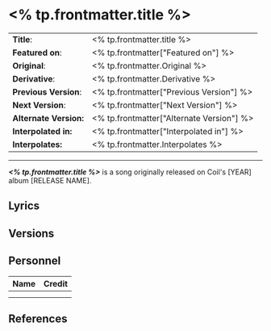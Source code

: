 
# <% tp.frontmatter.title %>

|  |  |
| --- | --- |
| __Title__: | <% tp.frontmatter.title %> |
| __Featured on__: | <% tp.frontmatter["Featured on"] %> |
| __Original__: | <% tp.frontmatter.Original %> |
| __Derivative__: | <% tp.frontmatter.Derivative %> |
| __Previous Version__: | <% tp.frontmatter["Previous Version"] %> |
| __Next Version__: | <% tp.frontmatter["Next Version"] %> |
| __Alternate Version:__ | <% tp.frontmatter["Alternate Version"] %> |
| __Interpolated in:__ | <% tp.frontmatter["Interpolated in"] %> |
| __Interpolates:__ | <% tp.frontmatter.Interpolates %> |

---

*__<% tp.frontmatter.title %>__* is a song originally released on Coil's [YEAR] album [RELEASE NAME].

## Lyrics

## Versions

## Personnel

|Name|Credit|
|---|---|
|||
|||

## References
[^1]:
